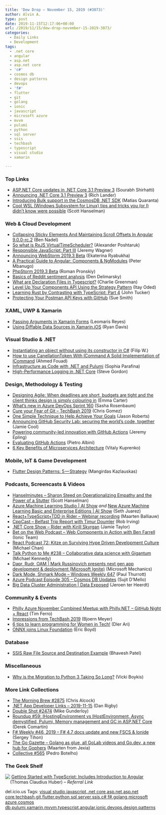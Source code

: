 ```yaml
---
title: 'Dew Drop – November 15, 2019 (#3073)'
author: Alvin A.
type: post
date: 2019-11-15T12:17:06+00:00
url: /2019/11/15/dew-drop-november-15-2019-3073/
categories:
  - Daily Links
  - Development
tags:
  - .net core
  - angular
  - asp.net
  - asp.net core
  - 'c#'
  - cosmos db
  - design patterns
  - devops
  - 'f#'
  - flutter
  - git
  - golang
  - ionic
  - javascript
  - microsoft azure
  - mvvm
  - pulumi
  - python
  - sql server
  - ssis
  - techbash
  - typescript
  - visual studio
  - xamarin

---
```

### <a name="top"></a>Top Links

  * <a href="https://devblogs.microsoft.com/aspnet/asp-net-core-updates-in-net-core-3-1-preview-3/" target="_blank" rel="noopener noreferrer">ASP.NET Core updates in .NET Core 3.1 Preview 3</a> (Sourabh Shirhatti)
  * <a href="https://devblogs.microsoft.com/dotnet/announcing-net-core-3-1-preview-3/" target="_blank" rel="noopener noreferrer">Announcing .NET Core 3.1 Preview 3</a> (Rich Lander)
  * <a href="https://devblogs.microsoft.com/cosmosdb/introducing-bulk-support-in-the-net-sdk/?utm_source=jeliknes&utm_medium=linkedin&utm_campaign=link&WT.mc_id=link-linkedin-jeliknes" target="_blank" rel="noopener noreferrer">Introducing Bulk support in the CosmosDB .NET SDK</a> (Matias Quaranta)
  * <a href="http://feeds.hanselman.com/~/609338638/0/scotthanselman~Cool-WSL-Windows-Subsystem-for-Linux-tips-and-tricks-you-or-I-didnt-know-were-possible.aspx" target="_blank" rel="noopener noreferrer">Cool WSL (Windows Subsystem for Linux) tips and tricks you (or I) didn&#8217;t know were possible</a> (Scott Hanselman)



### <a name="web"></a>Web & Cloud Development

  * <a href="https://www.bennadel.com/blog/3720-collapsing-sticky-elements-and-maintaining-scroll-offsets-in-angular-9-0-0-rc-2.htm" target="_blank" rel="noopener noreferrer">Collapsing Sticky Elements And Maintaining Scroll Offsets In Angular 9.0.0-rc.2</a> (Ben Nadel)
  * <a href="https://blog.angularindepth.com/so-what-is-rxjs-virtualtimescheduler-796e92ed722f?source=rss----e5ed704095b---4" target="_blank" rel="noopener noreferrer">So what is RxJS VirtualTimeScheduler?</a> (Alexander Poshtaruk)
  * <a href="http://feedproxy.google.com/~r/alistapart/main/~3/OCs4B1u0MMQ/" target="_blank" rel="noopener noreferrer">Responsible JavaScript: Part III</a> (Jeremy Wagner)
  * <a href="https://blog.jetbrains.com/webstorm/2019/11/announcing-webstorm-2019-3-beta/" target="_blank" rel="noopener noreferrer">Announcing WebStorm 2019.3 Beta</a> (Ekaterina Ryabukha)
  * <a href="https://www.telerik.com/blogs/a-practical-guide-to-angular-components-ngmodules" target="_blank" rel="noopener noreferrer">A Practical Guide to Angular: Components & NgModules</a> (Peter Mbanugo)
  * <a href="https://blog.jetbrains.com/phpstorm/2019/11/phpstorm-2019-3-beta/" target="_blank" rel="noopener noreferrer">PhpStorm 2019.3 Beta</a> (Roman Pronskiy)
  * <a href="https://den.dev/blog/reddit-sentiment-analysis/" target="_blank" rel="noopener noreferrer">Basics of Reddit sentiment analysis</a> (Den Delimarsky)
  * <a href="https://medium.com/razroo/what-are-declaration-files-in-typescript-476c1c06f353?source=rss----95c792b4f210---4" target="_blank" rel="noopener noreferrer">What are Declaration Files in Typescript?</a> (Charlie Greenman)
  * <a href="https://blog.angularindepth.com/level-up-your-components-api-using-the-strategy-pattern-61762583a7d8?source=rss----e5ed704095b---4" target="_blank" rel="noopener noreferrer">Level Up Your Components API Using the Strategy Pattern</a> (Itay Oded)
  * <a href="https://codeburst.io/learning-rust-by-contrasting-with-typescript-part-4-2de634a9d06?source=rss----61061eb0c96b---4" target="_blank" rel="noopener noreferrer">Learning Rust by Contrasting with TypeScript: Part 4</a> (John Tucker)
  * <a href="https://blog.getpostman.com/2019/11/14/protecting-your-postman-api-keys-with-github/" target="_blank" rel="noopener noreferrer">Protecting Your Postman API Keys with GitHub</a> (Sue Smith)



### <a name="silverlight"></a>XAML, UWP & Xamarin

  * <a href="https://www.telerik.com/blogs/passing-arguments-in-xamarin-forms" target="_blank" rel="noopener noreferrer">Passing Arguments in Xamarin Forms</a> (Leomaris Reyes)
  * <a href="http://ryandavis.io/using-diffable-data-sources-in-xamarin-ios/" target="_blank" rel="noopener noreferrer">Using Diffable Data Sources in Xamarin.iOS</a> (Ryan Davis)



### <a name="dotnet"></a>Visual Studio & .NET

  * <a href="https://www.strathweb.com/2019/11/instantiating-an-object-without-using-constructor-in-c/" target="_blank" rel="noopener noreferrer">Instantiating an object without using its constructor in C#</a> (Filip W.)
  * <a href="https://medium.com/@csharpwriter/how-to-use-canellationtoken-with-icommand-a-solid-implementation-of-icommand-ea562a4d3281?source=rss-6d96c8d6335b------2" target="_blank" rel="noopener noreferrer">How to use CanellationToken With ICommand A Solid Implementation of ICommand</a> (Ahmed Fouad)
  * <a href="https://www.pulumi.com/blog/dotnet-preview/" target="_blank" rel="noopener noreferrer">Infrastructure as Code with .NET and Pulumi</a> (Sophia Parafina)
  * <a href="https://www.stevejgordon.co.uk/high-performance-logging-in-net-core" target="_blank" rel="noopener noreferrer">High-Performance Logging in .NET Core</a> (Steve Gordon)



### <a name="design"></a>Design, Methodology & Testing

  * <a href="https://www.thoughtworks.com/insights/blog/designing-agile-when-deadlines-are-short-budgets-are-tight-and-client-thinks-design-simply" target="_blank" rel="noopener noreferrer">Designing Agile: When deadlines are short, budgets are tight and the client thinks design is simply colouring in</a> (Emma Carter)
  * <a href="https://devblogs.microsoft.com/devops/whats-new-in-azure-devops-sprint-160/" target="_blank" rel="noopener noreferrer">What’s new in Azure DevOps Sprint 160</a> (Sasha Rosenbaum)
  * <a href="http://www.chrisgomez.com/post/cure-your-fear-of-git-techbash-2019" target="_blank" rel="noopener noreferrer">Cure your Fear of Git &#8211; TechBash 2019</a> (Chris Gomez)
  * <a href="http://dontcodetired.com/blog/post/One-Simple-Technique-to-Help-Achieve-Your-Goals" target="_blank" rel="noopener noreferrer">One Simple Technique to Help Achieve Your Goals</a> (Jason Roberts)
  * <a href="https://github.blog/2019-11-14-announcing-github-security-lab-securing-the-worlds-code-together/" target="_blank" rel="noopener noreferrer">Announcing GitHub Security Lab: securing the world’s code, together</a> (Jamie Cool)
  * <a href="https://github.blog/2019-11-14-powering-community-led-innovation-with-github-actions/" target="_blank" rel="noopener noreferrer">Powering community-led innovation with GitHub Actions</a> (Jeremy Epling)
  * <a href="https://blog.rust-lang.org/inside-rust/2019/11/14/evaluating-github-actions.html" target="_blank" rel="noopener noreferrer">Evaluating GitHub Actions</a> (Pietro Albini)
  * <a href="https://stackify.com/6-key-benefits-of-microservices-architecture/" target="_blank" rel="noopener noreferrer">6 Key Benefits of Microservices Architecture</a> (Vitaly Kuprenko)



### <a name="mobile"></a>Mobile, IoT & Game Development

  * <a href="https://medium.com/flutter-community/flutter-design-patterns-5-strategy-ef9cf5b5b694?source=rss----86fb29d7cc6a---4" target="_blank" rel="noopener noreferrer">Flutter Design Patterns: 5 — Strategy</a> (Mangirdas Kazlauskas)



### <a name="podcasts"></a>Podcasts, Screencasts & Videos

  * <a href="https://hanselminutes.simplecast.com/episodes/sharon-steed-on-operationalizing-empathy-and-the-power-of-a-stutter-H2oUJOe_" target="_blank" rel="noopener noreferrer">Hanselminutes &#8211; Sharon Steed on Operationalizing Empathy and the Power of a Stutter</a> (Scott Hanselman)
  * <a href="https://channel9.msdn.com/Shows/AI-Show/Azure-Machine-Learning-Studio?WT.mc_id=DX_MVP4025064" target="_blank" rel="noopener noreferrer">Azure Machine Learning Studio | AI Show</a> _and_ <a href="https://channel9.msdn.com/Shows/AI-Show/New-Azure-Machine-Learning-Basic?WT.mc_id=DX_MVP4025064" target="_blank" rel="noopener noreferrer">New Azure Machine Learning Basic and Enterprise Editions | AI Show</a> (Seth Juarez)
  * <a href="https://blog.jetbrains.com/dotnet/2019/11/14/reacttypescripttdd-rider-webinar-recording/" target="_blank" rel="noopener noreferrer">React+TypeScript+TDD in Rider – Webinar recording</a> (Maarten Balliauw)
  * <a href="http://cppcast.libsyn.com/belfast-trip-report-with-timur-doumler" target="_blank" rel="noopener noreferrer">CppCast &#8211; Belfast Trip Report with Timur Doumler</a> (Rob Irving)
  * <a href="https://dotnetcore.show/episode-38-rider-with-kirill-skyrgan" target="_blank" rel="noopener noreferrer">.NET Core Show &#8211; Rider with Kirill Skyrgan</a> (Jamie Taylor)
  * <a href="https://share.transistor.fm/s/070e80af" target="_blank" rel="noopener noreferrer">Bet on the Web Podcast &#8211; Web Components in Action with Ben Farrell</a> (Ionic Team)
  * <a href="http://reactpodcast.com/72" target="_blank" rel="noopener noreferrer">React Podcast 72: Kitze on Surviving Hype Driven Development Culture</a> (Michael Chan)
  * <a href="https://talkpython.fm/episodes/show/238/collaborative-data-science-with-gigantum" target="_blank" rel="noopener noreferrer">Talk Python to Me #238 &#8211; Collaborative data science with Gigantum</a> (Michael Kennedy)
  * <a href="http://www.youtube.com/watch?v=LAUDVk8PaCY" target="_blank" rel="noopener noreferrer">Dapr, Rudr, OAM | Mark Russinovich presents next gen app development & deployment (Microsoft Ignite)</a> (Microsoft Mechanics)
  * <a href="https://www.thurrott.com/podcasts/windows-weekly/222042/dark-mode-shmark-mode-windows-weekly-647?utm_source=rss&utm_medium=rss&utm_campaign=dark-mode-shmark-mode-windows-weekly-647" target="_blank" rel="noopener noreferrer">Dark Mode, Shmark Mode – Windows Weekly 647</a> (Paul Thurrott)
  * <a href="http://azpodcast.azurewebsites.net/post/Episode-305-Cosmos-DB-Updates" target="_blank" rel="noopener noreferrer">Azure Podcast Episode 305 &#8211; Cosmos DB Updates</a> (Sujit D&#8217;Mello)
  * <a href="https://channel9.msdn.com/Shows/Data-Exposed/Big-Data-Cluster-Administration?WT.mc_id=DX_MVP4025064" target="_blank" rel="noopener noreferrer">Big Data Cluster Administration | Data Exposed</a> (Jeroen ter Heerdt)



### <a name="events"></a>Community & Events

  * <a href="https://www.meetup.com/Philly-Azure/events/266437798/" target="_blank" rel="noopener noreferrer">Philly Azure November Combined Meetup with Philly.NET &#8211; GitHub Night + React</a> (Tim Ferro)
  * <a href="https://www.textcontrol.com/blog/2019/11/14/impressions-from-techbash-2019/" target="_blank" rel="noopener noreferrer">Impressions from TechBash 2019</a> (Bjoern Meyer)
  * <a href="https://codeburst.io/6-tips-to-learn-programming-for-women-in-tech-5a7c98877bcd?source=rss----61061eb0c96b---4" target="_blank" rel="noopener noreferrer">6 tips to learn programming for Women in Tech!</a> (Dler Ari)
  * <a href="https://cloudblogs.microsoft.com/opensource/2019/11/14/onnx-joins-linux-foundation/" target="_blank" rel="noopener noreferrer">ONNX joins Linux Foundation</a> (Eric Boyd)



### <a name="sql"></a>Database

  * <a href="http://feedproxy.google.com/~r/MSSQLTips-LatestSqlServerTips/~3/Bmit7i8Ry38/" target="_blank" rel="noopener noreferrer">SSIS Raw File Source and Destination Example</a> (Bhavesh Patel)



### <a name="misc"></a>Miscellaneous

  * <a href="https://stackoverflow.blog/2019/11/14/why-is-the-migration-to-python-3-taking-so-long/" target="_blank" rel="noopener noreferrer">Why is the Migration to Python 3 Taking So Long?</a> (Vicki Boykis)



### <a name="links"></a>More Link Collections

  * <a href="http://feedproxy.google.com/~r/ReflectivePerspective/~3/TR3UYqNysX8/" target="_blank" rel="noopener noreferrer">The Morning Brew #2875</a> (Chris Alcock)
  * <a href="https://links.danrigby.com/2019/11/app-developer-links-2019-11-15/" target="_blank" rel="noopener noreferrer">.NET App Developer Links &#8211; 2019-11-15</a> (Dan Rigby)
  * <a href="https://afreshcup.com/home/2019/11/15/double-shot-2474.html" target="_blank" rel="noopener noreferrer">Double Shot #2474</a> (Mike Gunderloy)
  * <a href="https://codeopinion.com/roundup-59/" target="_blank" rel="noopener noreferrer">Roundup #59: IHostingEnvironment vs IHostEnvironment, Async demystified, Pulumi, Memory management and GC in ASP.NET Core</a> (Derek Comartin)
  * <a href="https://sergeytihon.com/2019/11/14/f-weekly-46-2019-f-4-7-docs-update-and-new-fscs-ionide/" target="_blank" rel="noopener noreferrer">F# Weekly #46, 2019 – F# 4.7 docs update and new FSCS & Ionide</a> (Sergey Tihon)
  * <a href="http://www.go-gazette.com/archive/209130" target="_blank" rel="noopener noreferrer">The Go Gazette &#8211; Golang as glue, all GoLab videos and Go.dev, a new hub for Gophers</a> (Maarten from Jexia)
  * <a href="http://feedproxy.google.com/~r/tympanus/~3/tqpR4CweorQ/" target="_blank" rel="noopener noreferrer">Collective #565</a> (Pedro Botelho)



### <a name="shelf"></a>The Geek Shelf

<a href="https://www.amazon.com/Getting-Started-TypeScript-Introduction-Angular/dp/1539943585/?tag=amavin-20" target="_blank" rel="noopener noreferrer"><img decoding="async" align="left" style="margin: 0px 0px 10px; border: 0px currentcolor; border-image: none; float: left; display: inline; background-image: none;" src="https://m.media-amazon.com/images/I/51wBAevwG9L._AC_UY218_ML3_.jpg" border="0" /></a>&nbsp;<a href="https://www.amazon.com/Getting-Started-TypeScript-Introduction-Angular/dp/1539943585/?tag=amavin-20" target="_blank" rel="noopener noreferrer">Getting Started with TypeScript: Includes Introduction to Angular</a> (Thomas Claudius Huber) _&#8211; Referral Link_











<div class="wlWriterEditableSmartContent" id="scid:77ECF5F8-D252-44F5-B4EB-D463C5396A79:f328addc-96b5-498b-859b-6e4f8e50e5ff" style="margin: 0px; padding: 0px; float: none; display: inline;">
  del.icio.us Tags: <a href="http://del.icio.us/popular/visual+studio" rel="tag">visual studio</a>,<a href="http://del.icio.us/popular/javascript" rel="tag">javascript</a>,<a href="http://del.icio.us/popular/.net+core" rel="tag">.net core</a>,<a href="http://del.icio.us/popular/asp.net" rel="tag">asp.net</a>,<a href="http://del.icio.us/popular/asp.net+core" rel="tag">asp.net core</a>,<a href="http://del.icio.us/popular/techbash" rel="tag">techbash</a>,<a href="http://del.icio.us/popular/git" rel="tag">git</a>,<a href="http://del.icio.us/popular/flutter" rel="tag">flutter</a>,<a href="http://del.icio.us/popular/python" rel="tag">python</a>,<a href="http://del.icio.us/popular/sql+server" rel="tag">sql server</a>,<a href="http://del.icio.us/popular/ssis" rel="tag">ssis</a>,<a href="http://del.icio.us/popular/c%23" rel="tag">c#</a>,<a href="http://del.icio.us/popular/f%23" rel="tag">f#</a>,<a href="http://del.icio.us/popular/golang" rel="tag">golang</a>,<a href="http://del.icio.us/popular/microsoft+azure" rel="tag">microsoft azure</a>,<a href="http://del.icio.us/popular/cosmos+db" rel="tag">cosmos db</a>,<a href="http://del.icio.us/popular/pulumi" rel="tag">pulumi</a>,<a href="http://del.icio.us/popular/xamarin" rel="tag">xamarin</a>,<a href="http://del.icio.us/popular/mvvm" rel="tag">mvvm</a>,<a href="http://del.icio.us/popular/typescript" rel="tag">typescript</a>,<a href="http://del.icio.us/popular/angular" rel="tag">angular</a>,<a href="http://del.icio.us/popular/ionic" rel="tag">ionic</a>,<a href="http://del.icio.us/popular/devops" rel="tag">devops</a>,<a href="http://del.icio.us/popular/design+patterns" rel="tag">design patterns</a>
</div>